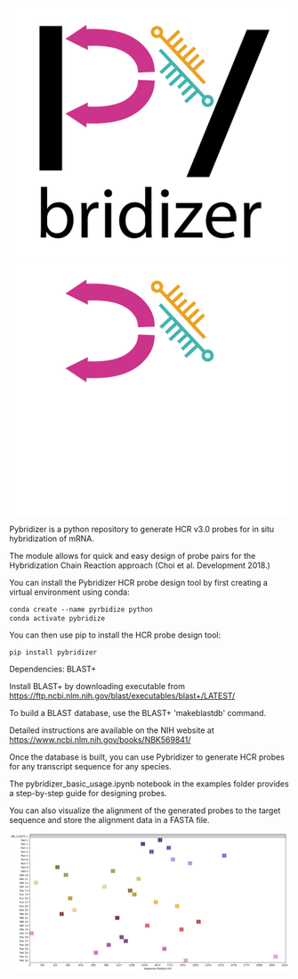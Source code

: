 
![alt text](pybridizer5x.png#gh-light-mode-only)
![alt text](pybridizer_lite5x.png#gh-dark-mode-only)


Pybridizer is a python repository to generate HCR v3.0 probes for in situ hybridization of mRNA. 

The module allows for quick and easy design of probe pairs for the Hybridization Chain Reaction approach (Choi et al. Development 2018.)


You can install the Pybridizer HCR probe design tool by first creating a virtual environment using conda:

```
conda create --name pyrbidize python
conda activate pybridize
```

You can then use pip to install the HCR probe design tool:

```
pip install pybridizer
```



Dependencies: BLAST+

Install BLAST+ by downloading executable from https://ftp.ncbi.nlm.nih.gov/blast/executables/blast+/LATEST/


To build a BLAST database, use the BLAST+ 'makeblastdb' command. 

Detailed instructions are available on the NIH website at https://www.ncbi.nlm.nih.gov/books/NBK569841/



Once the database is built, you can use Pybridizer to generate HCR probes for any transcript sequence for any species.

The pybridizer_basic_usage.ipynb notebook in the examples folder provides a step-by-step guide for designing probes.

You can also visualize the alignment of the generated probes to the target sequence and store the alignment data in a FASTA file.



![alt text](image.png)

